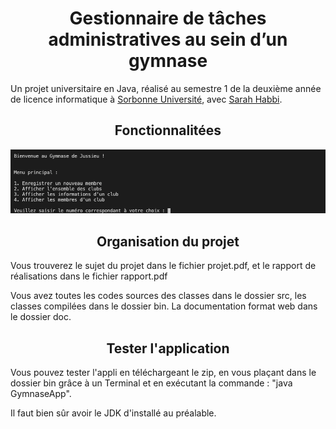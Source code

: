 <h1 align="center">Gestionnaire de tâches administratives au sein d’un gymnase</h1>

<p>Un projet universitaire en Java, réalisé au semestre 1 de la deuxième année de licence informatique à <a href = "https://sciences.sorbonne-universite.fr">Sorbonne Université</a>, avec <a href = "https://fr.linkedin.com/in/sarah-habbi-1a2ba81a4">Sarah Habbi</a>.</p>

<h2 align="center">Fonctionnalitées</h2>

<p><img src ="img.png"></img></p>
<h2 align="center">Organisation du projet</h2>
<p>Vous trouverez le sujet du projet dans le fichier projet.pdf, et le rapport de réalisations dans le fichier rapport.pdf</p>

<p>Vous avez toutes les codes sources des classes dans le dossier src, les classes compilées dans le dossier bin. La documentation format web 
dans le dossier doc.</p>

<h2 align="center">Tester l'application</h2>

<p >Vous pouvez tester l'appli en téléchargeant le zip, en vous plaçant dans le dossier bin grâce à un Terminal et en exécutant la commande : "java GymnaseApp".</p>

<p>Il faut bien sûr avoir le JDK d'installé au préalable.</p>